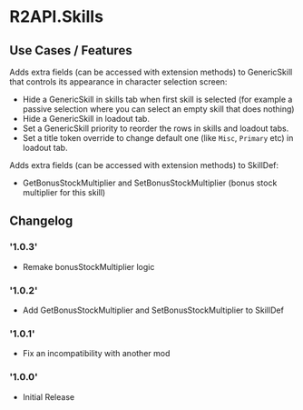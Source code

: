 # R2API.Skills

## Use Cases / Features

Adds extra fields (can be accessed with extension methods) to GenericSkill that controls its appearance in character selection screen:
* Hide a GenericSkill in skills tab when first skill is selected (for example a passive selection where you can select an empty skill that does nothing)
* Hide a GenericSkill in loadout tab.
* Set a GenericSkill priority to reorder the rows in skills and loadout tabs.
* Set a title token override to change default one (like `Misc`, `Primary` etc) in loadout tab.

Adds extra fields (can be accessed with extension methods) to SkillDef:
* GetBonusStockMultiplier and SetBonusStockMultiplier (bonus stock multiplier for this skill)

## Changelog

### '1.0.3'
* Remake bonusStockMultiplier logic

### '1.0.2'
* Add GetBonusStockMultiplier and SetBonusStockMultiplier to SkillDef

### '1.0.1'
* Fix an incompatibility with another mod

### '1.0.0'
* Initial Release
